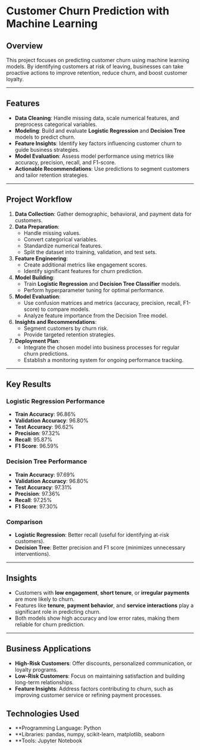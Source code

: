 # **Customer Churn Prediction with Machine Learning**

## **Overview**
This project focuses on predicting customer churn using machine learning models. By identifying customers at risk of leaving, businesses can take proactive actions to improve retention, reduce churn, and boost customer loyalty.

---

## **Features**
- **Data Cleaning**: Handle missing data, scale numerical features, and preprocess categorical variables.
- **Modeling**: Build and evaluate **Logistic Regression** and **Decision Tree** models to predict churn.
- **Feature Insights**: Identify key factors influencing customer churn to guide business strategies.
- **Model Evaluation**: Assess model performance using metrics like accuracy, precision, recall, and F1-score.
- **Actionable Recommendations**: Use predictions to segment customers and tailor retention strategies.

---

## **Project Workflow**
1. **Data Collection**: Gather demographic, behavioral, and payment data for customers.
2. **Data Preparation**: 
   - Handle missing values.
   - Convert categorical variables.
   - Standardize numerical features.
   - Split the dataset into training, validation, and test sets.
3. **Feature Engineering**:
   - Create additional metrics like engagement scores.
   - Identify significant features for churn prediction.
4. **Model Building**:
   - Train **Logistic Regression** and **Decision Tree Classifier** models.
   - Perform hyperparameter tuning for optimal performance.
5. **Model Evaluation**:
   - Use confusion matrices and metrics (accuracy, precision, recall, F1-score) to compare models.
   - Analyze feature importance from the Decision Tree model.
6. **Insights and Recommendations**:
   - Segment customers by churn risk.
   - Provide targeted retention strategies.
7. **Deployment Plan**:
   - Integrate the chosen model into business processes for regular churn predictions.
   - Establish a monitoring system for ongoing performance tracking.

---

## **Key Results**
### **Logistic Regression Performance**
- **Train Accuracy**: 96.86%
- **Validation Accuracy**: 96.80%
- **Test Accuracy**: 96.62%
- **Precision**: 97.32%
- **Recall**: 95.87%
- **F1 Score**: 96.59%

### **Decision Tree Performance**
- **Train Accuracy**: 97.69%
- **Validation Accuracy**: 96.80%
- **Test Accuracy**: 97.31%
- **Precision**: 97.36%
- **Recall**: 97.25%
- **F1 Score**: 97.30%

### **Comparison**
- **Logistic Regression**: Better recall (useful for identifying at-risk customers).
- **Decision Tree**: Better precision and F1 score (minimizes unnecessary interventions).

---

## **Insights**
- Customers with **low engagement**, **short tenure**, or **irregular payments** are more likely to churn.
- Features like **tenure**, **payment behavior**, and **service interactions** play a significant role in predicting churn.
- Both models show high accuracy and low error rates, making them reliable for churn prediction.

---

## **Business Applications**
- **High-Risk Customers**: Offer discounts, personalized communication, or loyalty programs.
- **Low-Risk Customers**: Focus on maintaining satisfaction and building long-term relationships.
- **Feature Insights**: Address factors contributing to churn, such as improving customer service or refining payment processes.

## Technologies Used
- **Programming Language: Python
- **Libraries: pandas, numpy, scikit-learn, matplotlib, seaborn
- **Tools: Jupyter Notebook
